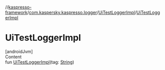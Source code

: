 //[kaspresso-framework](../../index.md)/[com.kaspersky.kaspresso.logger](../index.md)/[UiTestLoggerImpl](index.md)/[UiTestLoggerImpl](-ui-test-logger-impl.md)



# UiTestLoggerImpl  
[androidJvm]  
Content  
fun [UiTestLoggerImpl](-ui-test-logger-impl.md)(tag: [String](https://kotlinlang.org/api/latest/jvm/stdlib/kotlin/-string/index.html))  



